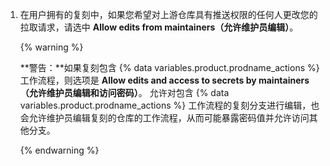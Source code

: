 1. 在用户拥有的复刻中，如果您希望对上游仓库具有推送权限的任何人更改您的拉取请求，请选中 **Allow edits from maintainers（允许维护员编辑）**。

    {% warning %}

    **警告：**如果复刻包含 {% data variables.product.prodname_actions %} 工作流程，则选项是 **Allow edits and access to secrets by maintainers（允许维护员编辑和访问密码）**。 允许对包含 {% data variables.product.prodname_actions %} 工作流程的复刻分支进行编辑，也会允许维护员编辑复刻的仓库的工作流程，从而可能暴露密码值并允许访问其他分支。

    {% endwarning %}
